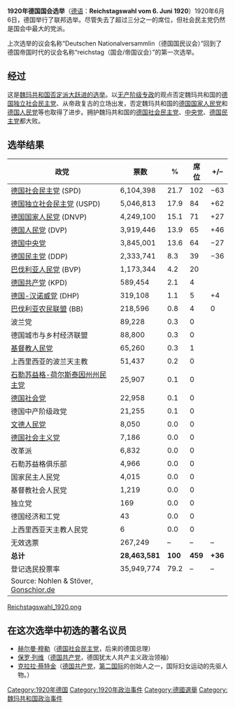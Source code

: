 **1920年德国国会选举**（[德语](../Page/德语.md "wikilink")：**Reichstagswahl vom 6. Juni 1920**）1920年6月6日，德国举行了联邦选举。尽管失去了超过三分之一的席位，但社会民主党仍然是国会中最大的党派。

上次选举的议会名称“Deutschen Nationalversammlin（德国国民议会）”回到了德国帝国时代的议会名称“reichstag（国会/帝国议会）”的第一次选举。

## 经过

这是[魏玛共和国否定派大跃进的选举](https://zh.wikipedia.org/wiki/魏玛共和国 "wikilink")。以[无产阶级专政](../Page/无产阶级专政.md "wikilink")的观点否定魏玛共和国的[德国独立社会民主党](https://zh.wikipedia.org/wiki/德国独立社会民主党 "wikilink")、从帝政复古的立场出发，否定魏玛共和国的[德国国家人民党](../Page/德国国家人民党.md "wikilink")和[德国人民党](../Page/德国人民党.md "wikilink")等也取得了进步。拥护魏玛共和国的[德国社会民主党](../Page/德国社会民主党.md "wikilink")、[中央党](https://zh.wikipedia.org/wiki/中央党 "wikilink")、[德国民主党](../Page/德国民主党.md "wikilink")都大败。

## 选举结果

| 政党                                                                                           | 票数             | %       | 席位      | \+/–    |
| -------------------------------------------------------------------------------------------- | -------------- | ------- | ------- | ------- |
| [德国社会民主党](../Page/德国社会民主党.md "wikilink") (SPD)                                               | 6,104,398      | 21.7    | 102     | −63     |
| [德国独立社会民主党](https://zh.wikipedia.org/wiki/德国独立社会民主党 "wikilink") (USPD)                       | 5,046,813      | 17.9    | 84      | \+62    |
| [德国国家人民党](../Page/德国国家人民党.md "wikilink") (DNVP)                                              | 4,249,100      | 15.1    | 71      | \+27    |
| [德国人民党](../Page/德国人民党.md "wikilink") (DVP)                                                   | 3,919,446      | 13.9    | 65      | \+46    |
| [德国中央党](https://zh.wikipedia.org/wiki/德国中央党 "wikilink")                                      | 3,845,001      | 13.6    | 64      | −27     |
| [德国民主党](../Page/德国民主党.md "wikilink") (DDP)                                                   | 2,333,741      | 8.3     | 39      | −36     |
| [巴伐利亚人民党](https://zh.wikipedia.org/wiki/巴伐利亚人民党 "wikilink") (BVP)                            | 1,173,344      | 4.2     | 20      |         |
| [德国共产党](../Page/德国共产党.md "wikilink") (KPD)                                                   | 589,454        | 2.1     | 4       |         |
| [德国-汉诺威党](https://zh.wikipedia.org/wiki/德国-汉诺威党 "wikilink") (DHP)                            | 319,108        | 1.1     | 5       | \+4     |
| [巴伐利亚农民联盟](https://zh.wikipedia.org/wiki/巴伐利亚农民联盟 "wikilink") (BB)                           | 218,596        | 0.8     | 4       | 0       |
| 波兰党                                                                                          | 89,228         | 0.3     | 0       |         |
| 德国城市与乡村经济联盟                                                                                  | 88,800         | 0.3     | 0       |         |
| [基督教人民党](https://zh.wikipedia.org/wiki/基督教人民党 "wikilink")                                    | 65,260         | 0.3     | 1       |         |
| 上西里西亚的波兰天主教                                                                                  | 51,437         | 0.2     | 0       |         |
| [石勒苏益格-荷尔斯泰因州州民主党](https://zh.wikipedia.org/wiki/石勒苏益格-荷尔斯泰因州州民主党 "wikilink")                | 25,907         | 0.1     | 0       |         |
| [德国社会党](https://zh.wikipedia.org/wiki/德国社会党 "wikilink")                                      | 22,958         | 0.1     | 0       |         |
| 德国中产阶级政党                                                                                     | 21,255         | 0.1     | 0       |         |
| [文德人民党](https://zh.wikipedia.org/wiki/文德人民党 "wikilink")                                      | 8,050          | 0.0     | 0       |         |
| [德国社会主义党](https://zh.wikipedia.org/wiki/德国社会主义党 "wikilink")                                  | 7,186          | 0.0     | 0       |         |
| 改革派                                                                                          | 6,832          | 0.0     | 0       |         |
| 石勒苏益格俱乐部                                                                                     | 4,966          | 0.0     | 0       |         |
| 国家民主人民党                                                                                      | 4,015          | 0.0     | 0       |         |
| 基督教社会人民党                                                                                     | 1,219          | 0.0     | 0       |         |
| 独立党                                                                                          | 169            | 0.0     | 0       |         |
| 德国经济和工党                                                                                      | 43             | 0.0     | 0       |         |
| 上西里西亚天主教人民党                                                                                  | 6              | 0.0     | 0       |         |
| 无效选票                                                                                         | 267,249        | –       | –       | –       |
| **总计**                                                                                       | **28,463,581** | **100** | **459** | **+36** |
| 登记选民投票率                                                                                      | 35,949,774     | 79.2    | –       | –       |
| Source: Nohlen & Stöver, [Gonschior.de](http://www.gonschior.de/weimar/Deutschland/RT1.html) |                |         |         |         |

[Reichstagswahl_1920.png](https://zh.wikipedia.org/wiki/File:Reichstagswahl_1920.png "fig:Reichstagswahl_1920.png")

## 在这次选举中初选的著名议员

  - [赫尔曼·穆勒](https://zh.wikipedia.org/wiki/赫尔曼·穆勒 "wikilink")（[德国社会民主党](../Page/德国社会民主党.md "wikilink")，后来的德国总理）
  - [保罗·列维](../Page/保罗·列维.md "wikilink")（[德国共产党](../Page/德国共产党.md "wikilink")，德国犹太人共产主义政治领袖）
  - [克拉拉·蔡特金](../Page/克拉拉·蔡特金.md "wikilink")（[德国共产党](../Page/德国共产党.md "wikilink")，[第二国际](../Page/第二国际.md "wikilink")的创始人之一，国际妇女运动的先驱人物。）

[Category:1920年德国](https://zh.wikipedia.org/wiki/Category:1920年德国 "wikilink") [Category:1920年政治事件](https://zh.wikipedia.org/wiki/Category:1920年政治事件 "wikilink") [Category:德國選舉](https://zh.wikipedia.org/wiki/Category:德國選舉 "wikilink") [Category:魏玛共和国政治事件](https://zh.wikipedia.org/wiki/Category:魏玛共和国政治事件 "wikilink")